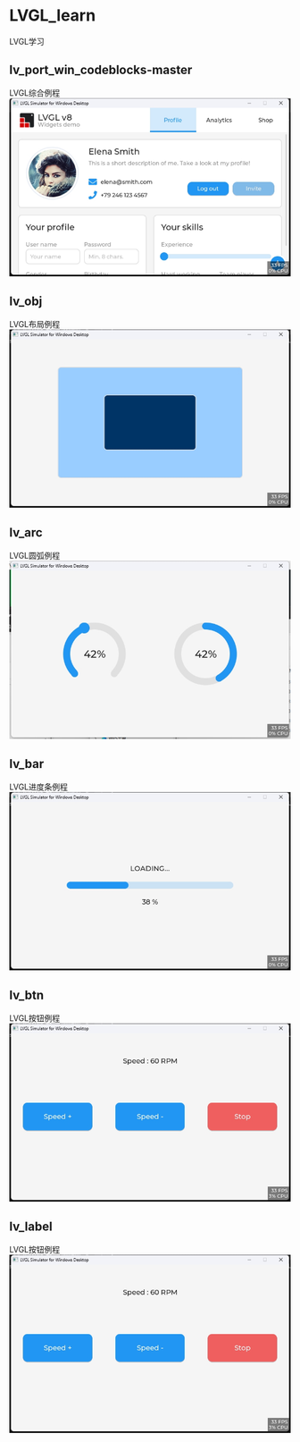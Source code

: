 # LVGL_learn
LVGL学习

## lv_port_win_codeblocks-master
LVGL综合例程
![](doc/0.png)  
## lv_obj
LVGL布局例程
![](doc/1.png)  

## lv_arc
LVGL圆弧例程
![](doc/2.png)  

## lv_bar
LVGL进度条例程
![](doc/3.png)  

## lv_btn
LVGL按钮例程
![](doc/4.png)  

## lv_label
LVGL按钮例程
![](doc/4.png)  